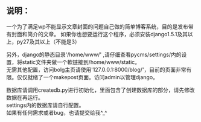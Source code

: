 ## 说明：
一个为了满足wp不能显示文章封面的问题自己做的简单博客系统，目的是发布带有封面和简介的文章。
如果你也想要运行这个程序，必须安装django1.5.1及其以上，py27及其以上（不能是3）  

另外，django的静态目录'/home/www/' ,请仔细查看pycms/settings/内的设置，将static文件夹做一个軟链接到/home/www/static。  
无需其他配置，访问bolg主页请使用'127.0.0.1:8000/blog/'，目前的页面非常有限。仅仅就绪了一个makepost页面。访问admin以管理django。  

数据库请调用createdb.py进行初始化，里面包含了创建数据库的部分，请先修改数据在再运行。  
settings内的数据库请自行配置。  
如果有任何需求或者bug，也请提交给我^_^  

